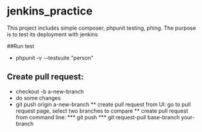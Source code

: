 # jenkins_practice
This project includes simple composer, phpunit testing, phing. The purpose is to test its deployment with jenkins

##Run test
* phpunit -v --testsuite "person"

## Create pull request:
* checkout -b a-new-branch
* do some changes
* git push origin a-new-branch
** create pull request from UI: go to pull request page, select two branches to compare
** create pull request from command line:
*** git push
*** git request-pull base-branch your-branch
